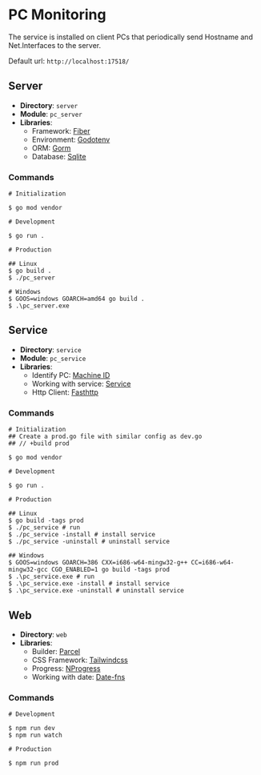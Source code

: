 # PC Monitoring

The service is installed on client PCs that periodically send Hostname and Net.Interfaces to the server.

Default url: `http://localhost:17518/`

## Server

- **Directory**: `server`
- **Module**: `pc_server`
- **Libraries**:
  - Framework: [Fiber](https://github.com/gofiber/fiber)
  - Environment: [Godotenv](https://github.com/joho/godotenv)
  - ORM: [Gorm](https://github.com/go-gorm/gorm)
  - Database: [Sqlite](https://github.com/go-gorm/sqlite)

### Commands

```shell
# Initialization

$ go mod vendor

# Development

$ go run .

# Production

## Linux
$ go build .
$ ./pc_server

# Windows
$ GOOS=windows GOARCH=amd64 go build .
$ .\pc_server.exe
```

## Service

- **Directory**: `service`
- **Module**: `pc_service`
- **Libraries**:
  - Identify PC: [Machine ID](https://github.com/denisbrodbeck/machineid)
  - Working with service: [Service](https://github.com/kardianos/service)
  - Http Client: [Fasthttp](https://github.com/valyala/fasthttp)

### Commands

```shell
# Initialization
## Create a prod.go file with similar config as dev.go
## // +build prod

$ go mod vendor

# Development

$ go run .

# Production

## Linux
$ go build -tags prod
$ ./pc_service # run
$ ./pc_service -install # install service
$ ./pc_service -uninstall # uninstall service

## Windows
$ GOOS=windows GOARCH=386 CXX=i686-w64-mingw32-g++ CC=i686-w64-mingw32-gcc CGO_ENABLED=1 go build -tags prod
$ .\pc_service.exe # run
$ .\pc_service.exe -install # install service
$ .\pc_service.exe -uninstall # uninstall service
```

## Web

- **Directory**: `web`
- **Libraries**:
  - Builder: [Parcel](https://github.com/parcel-bundler/parcel)
  - CSS Framework: [Tailwindcss](https://github.com/tailwindlabs/tailwindcss)
  - Progress: [NProgress](https://github.com/rstacruz/nprogress)
  - Working with date: [Date-fns](https://github.com/date-fns/date-fns)

### Commands

```shell
# Development

$ npm run dev
$ npm run watch

# Production

$ npm run prod
```
